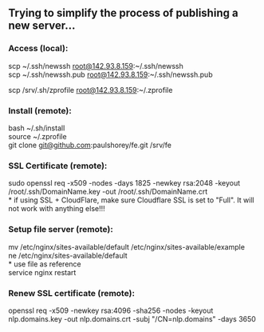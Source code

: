 ## Trying to simplify the process of publishing a new server...  
  
### Access (local):  
scp ~/.ssh/newssh root@142.93.8.159:~/.ssh/newssh  
scp ~/.ssh/newssh.pub root@142.93.8.159:~/.ssh/newssh.pub  
  
scp /srv/.sh/zprofile root@142.93.8.159:~/.zprofile  
  
### Install (remote):  
bash ~/.sh/install  
source ~/.zprofile  
git clone git@github.com:paulshorey/fe.git /srv/fe  
  
### SSL Certificate (remote):  
sudo openssl req -x509 -nodes -days 1825 -newkey rsa:2048 -keyout /root/.ssh/DomainName.key -out /root/.ssh/DomainName.crt  
    * if using SSL + CloudFlare, make sure Cloudflare SSL is set to "Full". It will not work with anything else!!!  
  
### Setup file server (remote):  
mv /etc/nginx/sites-available/default /etc/nginx/sites-available/example  
ne /etc/nginx/sites-available/default  
    * use file as reference  
service nginx restart  
  
### Renew SSL certificate (remote):  
openssl req -x509 -newkey rsa:4096 -sha256 -nodes -keyout nlp.domains.key -out nlp.domains.crt -subj "/CN=nlp.domains" -days 3650